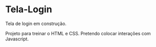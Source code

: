 # Tela-Login
Tela de login em construção.

Projeto para treinar o HTML e CSS.
Pretendo colocar interações com Javascript.
